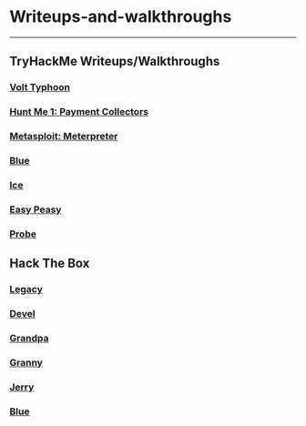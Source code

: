 # Writeups-and-walkthroughs

---

## TryHackMe Writeups/Walkthroughs

### [Volt Typhoon](./Volt-Typhoon-THM.md)
### [Hunt Me 1: Payment Collectors](./Hunt_Me_I.md)
### [Metasploit: Meterpreter](./Metasploit-Meterpreter.md)
### [Blue](./blue.md)
### [Ice](./Ice.md)
### [Easy Peasy](./easy-peasy.md)
### [Probe](./probe.md)

## Hack The Box

### [Legacy](./Legacy.md)
### [Devel](./Devel.md)
### [Grandpa](./Grandpa.md)
### [Granny](./Granny.md)
### [Jerry](./Jerry.md)
### [Blue](./Blue.md)
